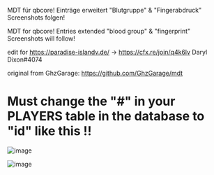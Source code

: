 MDT für qbcore!
Einträge erweitert "Blutgruppe" & "Fingerabdruck"
Screenshots folgen!

MDT for qbcore!
Entries extended "blood group" & "fingerprint"
Screenshots will follow!

edit for https://paradise-islandv.de/ -> https://cfx.re/join/q4k6lv
Daryl Dixon#4074

original from GhzGarage: https://github.com/GhzGarage/mdt


# Must change the "#" in your PLAYERS table in the database to "id" like this !!

![image](https://user-images.githubusercontent.com/57848836/124848636-e06d9880-df62-11eb-88aa-c0e211b039e3.png)

![image](https://user-images.githubusercontent.com/57848836/133552468-22a54f28-98ca-4eaf-b3a8-79f13d8b3d35.png)
